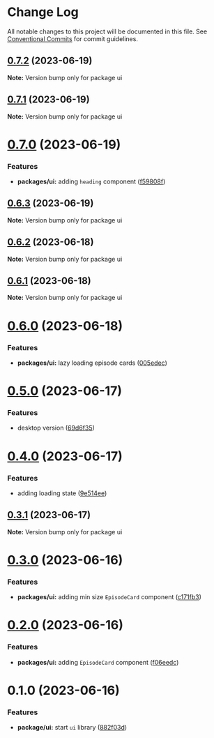 # Change Log

All notable changes to this project will be documented in this file.
See [Conventional Commits](https://conventionalcommits.org) for commit guidelines.

## [0.7.2](https://github.com/emunhoz/omdb-series/compare/ui@0.7.1...ui@0.7.2) (2023-06-19)

**Note:** Version bump only for package ui





## [0.7.1](https://github.com/emunhoz/omdb-series/compare/ui@0.7.0...ui@0.7.1) (2023-06-19)

**Note:** Version bump only for package ui





# [0.7.0](https://github.com/emunhoz/omdb-series/compare/ui@0.6.3...ui@0.7.0) (2023-06-19)


### Features

* **packages/ui:** adding `heading` component ([f59808f](https://github.com/emunhoz/omdb-series/commit/f59808f4b6fe82c5969bdff67a2ea837384f6db3))





## [0.6.3](https://github.com/emunhoz/omdb-series/compare/ui@0.6.2...ui@0.6.3) (2023-06-19)

**Note:** Version bump only for package ui





## [0.6.2](https://github.com/emunhoz/omdb-series/compare/ui@0.6.1...ui@0.6.2) (2023-06-18)

**Note:** Version bump only for package ui





## [0.6.1](https://github.com/emunhoz/omdb-series/compare/ui@0.6.0...ui@0.6.1) (2023-06-18)

**Note:** Version bump only for package ui





# [0.6.0](https://github.com/emunhoz/omdb-series/compare/ui@0.5.0...ui@0.6.0) (2023-06-18)


### Features

* **packages/ui:** lazy loading episode cards ([005edec](https://github.com/emunhoz/omdb-series/commit/005edecffdf4a6633b776e127517e737c7c50006))





# [0.5.0](https://github.com/emunhoz/omdb-series/compare/ui@0.4.0...ui@0.5.0) (2023-06-17)


### Features

* desktop version ([69d6f35](https://github.com/emunhoz/omdb-series/commit/69d6f355cb4a83c1210dd252c2c19848512219bf))





# [0.4.0](https://github.com/emunhoz/omdb-series/compare/ui@0.3.1...ui@0.4.0) (2023-06-17)


### Features

* adding loading state ([9e514ee](https://github.com/emunhoz/omdb-series/commit/9e514eebce48560e57d2ee441f850e050372145b))





## [0.3.1](https://github.com/emunhoz/omdb-series/compare/ui@0.3.0...ui@0.3.1) (2023-06-17)

**Note:** Version bump only for package ui





# [0.3.0](https://github.com/emunhoz/omdb-series/compare/ui@0.2.0...ui@0.3.0) (2023-06-16)


### Features

* **packages/ui:** adding min size `EpisodeCard` component ([c171fb3](https://github.com/emunhoz/omdb-series/commit/c171fb3d5b6b3ecb83a623e0eee7892999aad09f))





# [0.2.0](https://github.com/emunhoz/omdb-series/compare/ui@0.1.0...ui@0.2.0) (2023-06-16)


### Features

* **packages/ui:** adding `EpisodeCard` component ([f06eedc](https://github.com/emunhoz/omdb-series/commit/f06eedcb084cb2c4dc3fca43607f4d17c76e8523))





# 0.1.0 (2023-06-16)


### Features

* **package/ui:** start `ui` library ([882f03d](https://github.com/emunhoz/omdb-series/commit/882f03dee906fdac2c238df3b91cce5f8491a564))

